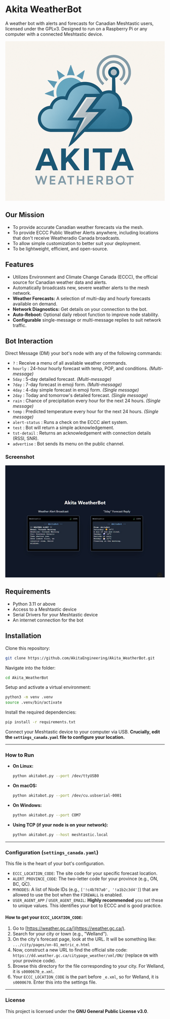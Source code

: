 # Akita WeatherBot

A weather bot with alerts and forecasts for Canadian Meshtastic users, licensed under the GPLv3. Designed to run on a Raspberry Pi or any computer with a connected Meshtastic device.

![Akita WeatherBot Logo](AkitaWeatherBot.png)


## Our Mission

- To provide accurate Canadian weather forecasts via the mesh.
- To provide ECCC Public Weather Alerts anywhere, including locations that don't receive Weatheradio Canada broadcasts.
- To allow simple customization to better suit your deployment.
- To be lightweight, efficient, and open-source.

## Features

- Utilizes Environment and Climate Change Canada (ECCC), the official source for Canadian weather data and alerts.
- Automatically broadcasts new, severe weather alerts to the mesh network.
- **Weather Forecasts:** A selection of multi-day and hourly forecasts available on demand.
- **Network Diagnostics:** Get details on your connection to the bot.
- **Auto-Reboot:** Optional daily reboot function to improve node stability.
- **Configurable** single-message or multi-message replies to suit network traffic.

## Bot Interaction

Direct Message (DM) your bot's node with any of the following commands:

- `?` : Receive a menu of all available weather commands.
- `hourly` : 24-hour hourly forecast with temp, POP, and conditions. *(Multi-message)*
- `5day` : 5-day detailed forecast. *(Multi-message)*
- `7day` : 7-day forecast in emoji form. *(Multi-message)*
- `4day` : 4-day simple forecast in emoji form. *(Single message)*
- `2day` : Today and tomorrow's detailed forecast. *(Single message)*
- `rain` : Chance of precipitation every hour for the next 24 hours. *(Single message)*
- `temp` : Predicted temperature every hour for the next 24 hours. *(Single message)*
- `alert-status` : Runs a check on the ECCC alert system.
- `test` : Bot will return a simple acknowledgement.
- `tst-detail` : Returns an acknowledgement with connection details (RSSI, SNR).
- `advertise` : Bot sends its menu on the public channel.

### Screenshot

![Akita WeatherBot](weatherbot-screenshot.jpg)


## Requirements

- Python 3.11 or above  
- Access to a Meshtastic device  
- Serial Drivers for your Meshtastic device  
- An internet connection for the bot  

## Installation

Clone this repository:

```bash
git clone https://github.com/AkitaEngineering/Akita_WeatherBot.git
```

Navigate into the folder:
```bash
cd Akita_WeatherBot
```

Setup and activate a virtual environment:
```bash
python3 -m venv .venv
source .venv/bin/activate
```

Install the required dependencies:
```bash
pip install -r requirements.txt
```

Connect your Meshtastic device to your computer via USB.
**Crucially, edit the `settings_canada.yaml` file to configure your location.**

---

### How to Run
* **On Linux:**
    ```bash
    python akitabot.py --port /dev/ttyUSB0
    ```
* **On macOS:**
    ```bash
    python akitabot.py --port /dev/cu.usbserial-0001
    ```
* **On Windows:**
    ```bash
    python akitabot.py --port COM7
    ```
* **Using TCP (if your node is on your network):**
    ```bash
    python akitabot.py --host meshtastic.local
    ```

---

### Configuration (`settings_canada.yaml`)
This file is the heart of your bot's configuration.

* `ECCC_LOCATION_CODE`: The site code for your specific forecast location.
* `ALERT_PROVINCE_CODE`: The two-letter code for your province (e.g., ON, BC, QC).
* `MYNODES`: A list of Node IDs (e.g., `['!c4b787a0', '!a1b2c3d4']`) that are allowed to use the bot when the `FIREWALL` is enabled.
* `USER_AGENT_APP` / `USER_AGENT_EMAIL`: **Highly recommended** you set these to unique values. This identifies your bot to ECCC and is good practice.

#### How to get your `ECCC_LOCATION_CODE`:
1.  Go to [https://weather.gc.ca/](https://weather.gc.ca/).
2.  Search for your city or town (e.g., "Welland").
3.  On the city's forecast page, look at the URL. It will be something like:
    `.../city/pages/on-81_metric_e.html`
4.  Now, construct a new URL to find the official site code:
    `https://dd.weather.gc.ca/citypage_weather/xml/ON/` (replace `ON` with your province code).
5.  Browse this directory for the file corresponding to your city. For Welland, it is `s0000670_e.xml`.
6.  Your `ECCC_LOCATION_CODE` is the part before `_e.xml`, so for Welland, it is `s0000670`.
    Enter this into the settings file.

---
### License
This project is licensed under the **GNU General Public License v3.0**.
